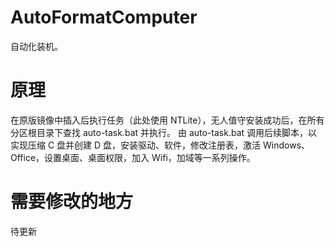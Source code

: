 # AutoFormatComputer
自动化装机。

# 原理
在原版镜像中插入后执行任务（此处使用 NTLite），无人值守安装成功后，在所有分区根目录下查找 auto-task.bat 并执行。
由 auto-task.bat 调用后续脚本，以实现压缩 C 盘并创建 D 盘，安装驱动、软件，修改注册表，激活 Windows、Office，设置桌面、桌面权限，加入 Wifi，加域等一系列操作。

# 需要修改的地方
待更新